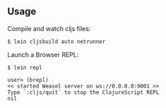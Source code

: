 ## Usage

Compile and watch cljs files:

```
$ lein cljsbuild auto netrunner
```

Launch a Browser REPL:

```
$ lein repl

user> (brepl)
<< started Weasel server on ws://0.0.0.0:9001 >>
Type `:cljs/quit` to stop the ClojureScript REPL
nil
```

